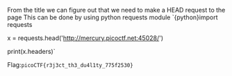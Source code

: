 From the title we can figure out that we need to make a HEAD request to the page
This can be done by using python requests module
`{python}import requests

x = requests.head('http://mercury.picoctf.net:45028/')

print(x.headers)`

Flag:`picoCTF{r3j3ct_th3_du4l1ty_775f2530}`
